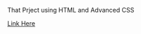 That Prject using HTML and Advanced CSS 

[Link Here](https://github.com/PriyanshuCoder007/Travel-site-.git)
